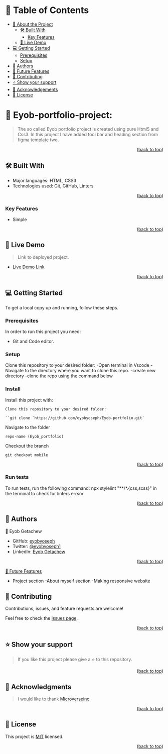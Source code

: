 <!-- TABLE OF CONTENTS -->

# 📗 Table of Contents

- [📖 About the Project](#about-project)
  - [🛠 Built With](#built-with)
    - [Key Features](#key-features)
  - [🚀 Live Demo](#live-demo)
- [💻 Getting Started](#getting-started)
  - [Prerequisites](#prerequisites)
  - [Setup](#setup)
- [👥 Authors](#authors)
- [🔭 Future Features](#future-features)
- [🤝 Contributing](#contributing)
- [⭐️ Show your support](#support)
- [🙏 Acknowledgements](#acknowledgements)
- [📝 License](#license)

<!-- PROJECT DESCRIPTION -->

# 📖 Eyob-portfolio-project: <a name="about-project"></a>

> The so called Eyob portfolio project is created using pure Html5 and Css3. In this project I have added tool bar and  heading section from figma template two.

<p align="right">(<a href="#readme-top">back to top</a>)</p>



<!-- BUILT WITH -->

## 🛠 Built With <a name="built-with"></a>

- Major languages: 
    HTML, CSS3
- Technologies used: 
    Git, GitHub, Linters

<p align="right">(<a href="#readme-top">back to top</a>)</p>


 

<!-- Features -->

### Key Features <a name="key-features"></a>
- Simple

<p align="right">(<a href="#readme-top">back to top</a>)</p>


<!-- LIVE DEMO -->

## 🚀 Live Demo <a name="live-demo"></a>

> Link to deployed project.

- [Live Demo Link]()

<p align="right">(<a href="#readme-top">back to top</a>)</p>

<!-- GETTING STARTED -->

## 💻 Getting Started <a name="getting-started"></a>

To get a local copy up and running, follow these steps.

### Prerequisites

In order to run this project you need:

- Git and Code editor.

### Setup

Clone this repository to your desired folder:
-Open terminal in Vscode
-Navigate to the directory where you want to clone this repo.
-create new directory
-clone the repo using the command below


### Install

Install this project with:

```
Clone this repository to your desired folder:

``git clone `https://github.com/eyobyoseph/Eyob-portfolio.git`
```
Navigate to the folder
```
repo-name (Eyob_portfolio)
```
Checkout the branch
```
git checkout mobile
```
<p align="right">(<a href="#readme-top">back to top</a>)</p>

### Run tests

To run tests, run the following command:
npx stylelint "**/*.{css,scss}" in the terminal to check for linters errsor

<p align="right">(<a href="#readme-top">back to top</a>)</p>


<!-- AUTHORS -->

## 👥 Authors <a name="authors"></a>

👤 Eyob Getachew 

- GitHub: [eyobyoseph](https://github.com/eyobyoseph)
- Twitter: [@eyobyoseph1](https://twitter.com/eyobyoseph1)
- LinkedIn: [Eyob Getachew](linkedin.com/in/eyob-yoseph-53ba27244)

<p align="right">(<a href="#readme-top">back to top</a>)</p>

[🔭 Future Features](#future-features)

- Project section
-About myself section
-Making responsive website

<!-- CONTRIBUTING -->

## 🤝 Contributing <a name="contributing"></a>

Contributions, issues, and feature requests are welcome!

Feel free to check the [issues page](https://github.com/eyobyoseph/Eyob-portfolio/issues).

<p align="right">(<a href="#readme-top">back to top</a>)</p>


<!-- SUPPORT -->

## ⭐️ Show your support <a name="support"></a>

> If you like this project please give a ⭐️ to this repository.

<p align="right">(<a href="#readme-top">back to top</a>)</p>

<!-- ACKNOWLEDGEMENTS -->

## 🙏 Acknowledgments <a name="acknowledgements"></a>

> I would like to thank [Microverseinc](https://github.com/microverseinc).

<p align="right">(<a href="#readme-top">back to top</a>)</p>

<!-- LICENSE -->

## 📝 License <a name="license"></a>

This project is [MIT](./LICENSE) licensed.

<p align="right">(<a href="#readme-top">back to top</a>)</p>
